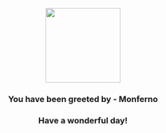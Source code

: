 <p align="center">
    <img src="https://raw.githubusercontent.com/PokeAPI/sprites/master/sprites/pokemon/391.png" width="150" height="150">
</p>
<h3 align="center">You have been greeted by - <b>Monferno</b></h3>
<h3 align="center">Have a wonderful day!</h3>
